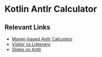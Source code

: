 # Kotlin Antlr Calculator

## Relevant Links

* [Maven-based Antlr Calculator](https://github.com/arothuis/antlr4-calculator)
* [Visitor vs Listeners](https://saumitra.me/blog/antlr4-visitor-vs-listener-pattern/)
* [Slides on Antlr](https://gfx.cse.taylor.edu/courses/cos382/slides/04_ANTLR.md.html)